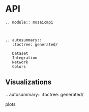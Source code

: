 # API

```{eval-rst}
.. module:: mosaicmpi
```


```{eval-rst}


.. autosummary::
   :toctree: generated/

   Dataset
   Integration
   Network
   Colors
```

## Visualizations


.. autosummary::
   :toctree: generated/

   plots
```